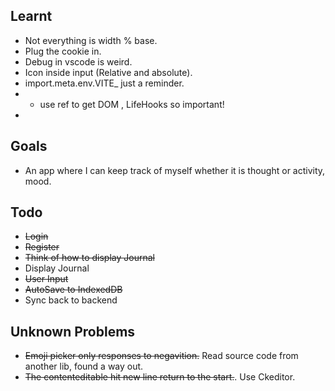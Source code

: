 ## Learnt

- Not everything is width % base.
- Plug the cookie in.
- Debug in vscode is weird.
- Icon inside input (Relative and absolute).
- import.meta.env.VITE_ just a reminder.
- * use ref to get DOM , LifeHooks so important!
- 
## Goals

- An app where I can keep track of myself whether it is thought or activity, mood.

## Todo

- ~~Login~~
- ~~Register~~
- ~~Think of how to display Journal~~
- Display Journal
- ~~User Input~~
- ~~AutoSave to IndexedDB~~
- Sync back to backend

## Unknown Problems
-  ~~Emoji picker only responses to negavition.~~ Read source code from another lib, found a way out.
-  ~~The contenteditable hit new line return to the start.~~. Use Ckeditor.
